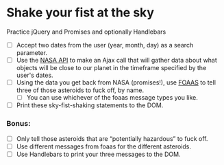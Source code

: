 # Shake your fist at the sky

Practice jQuery and Promises and optionally Handlebars
 
- [ ] Accept two dates from the user (year, month, day) as a search parameter.
- [ ] Use the [NASA API](https://api.nasa.gov/api.html#NeoWS) to make an Ajax call that will gather data about what objects will be close to our planet in the timeframe specified by the user's dates.
- [ ] Using the data you get back from NASA (promises!), use [FOAAS](http://www.foaas.com/) to tell three of those asteroids to fuck off, by name.
    - [ ] You can use whichever of the foaas message types you like.
- [ ] Print these sky-fist-shaking statements to the DOM.
 
### Bonus: 

- [ ] Only tell those asteroids that are “potentially hazardous” to fuck off.
- [ ] Use different messages from foaas for the different asteroids.
- [ ] Use Handlebars to print your three messages to the DOM.